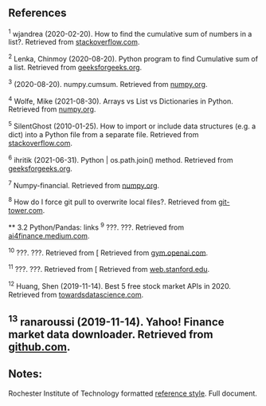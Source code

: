 ## References

<sup><a id="ref001">1</a></sup> wjandrea (2020-02-20). How to find the cumulative sum of numbers in a list?. Retrieved from [stackoverflow.com](https://stackoverflow.com/questions/15889131/how-to-find-the-cumulative-sum-of-numbers-in-a-list).

<sup><a id="ref002">2</a></sup> Lenka, Chinmoy (2020-08-20). Python program to find Cumulative sum of a list. Retrieved from [geeksforgeeks.org](https://www.geeksforgeeks.org/python-program-to-find-cumulative-sum-of-a-list/).

<sup><a id="ref003">3</a></sup> (2020-08-20). numpy.cumsum. Retrieved from [numpy.org](https://numpy.org/doc/stable/reference/generated/numpy.cumsum.html).

<sup><a id="ref004">4</a></sup> Wolfe, Mike (2021-08-30). Arrays vs List vs Dictionaries in Python. Retrieved from [numpy.org](https://python.plainenglish.io/arrays-vs-list-vs-dictionaries-47058fa19d4e).

<sup><a id="ref005">5</a></sup> SilentGhost (2010-01-25). How to import or include data structures (e.g. a dict) into a Python file from a separate file. Retrieved from [stackoverflow.com](https://stackoverflow.com/questions/2132985/how-to-import-or-include-data-structures-e-g-a-dict-into-a-python-file-from-a).

<sup><a id="ref006">6</a></sup> ihritik (2021-06-31). Python | os.path.join() method. Retrieved from [geeksforgeeks.org](https://www.geeksforgeeks.org/python-os-path-join-method/).

<sup><a id="ref007">7</a></sup> Numpy-financial. Retrieved from [numpy.org](https://numpy.org/numpy-financial/).

<sup><a id="ref008">8</a></sup> How do I force git pull to overwrite local files?. Retrieved from [git-tower.com](https://www.git-tower.com/learn/git/faq/git-force-pull/).

** 3.2 Python/Pandas: links
<sup><a id="ref009">9</a></sup> ???. ???. Retrieved from [ai4finance.medium.com](hhttps://ai4finance.medium.com/a-data-scientists-approach-for-algorithmic-trading-using-deep-reinforcement-learning-an-be8da40b2230).

<sup><a id="ref010">10</a></sup> ???. ???. Retrieved from [ Retrieved from [gym.openai.com](https://gym.openai.com/envs/CartPole-v1/).

<sup><a id="ref011">11</a></sup> ???. ???. Retrieved from [ Retrieved from [web.stanford.edu](https://web.stanford.edu/class/psych209/Readings/SuttonBartoIPRLBook2ndEd.pdf).  

<sup><a id="ref012">12</a></sup> Huang, Shen (2019-11-14). Best 5 free stock market APIs in 2020. Retrieved from [towardsdatascience.com](https://towardsdatascience.com/best-5-free-stock-market-apis-in-2019-ad91dddec984).

<sup><a id="ref013">13</a></sup> ranaroussi (2019-11-14). Yahoo! Finance market data downloader. Retrieved from [github.com](https://github.com/ranaroussi/yfinance).    
---


## Notes:
Rochester Institute of Technology formatted [reference style](https://library.rit.edu/citations/apa/case-study-apa). Full document.
